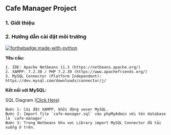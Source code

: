 ## Cafe Manager Project	

### 1. Giới thiệu	

### 2. Hướng dẫn cài đặt môi trường 	

[![forthebadge made-with-python](http://ForTheBadge.com/images/badges/made-with-java.svg)](https://www.java.com/)	

**Yêu cầu:**	
```	
1. IDE: Apache Netbeans 11.3 (https://netbeans.apache.org/)	
2. XAMPP: 7.2.30 / PHP 7.2.30 (https://www.apachefriends.org/)	
3. MySQL Connector (Platform Independent): https://dev.mysql.com/downloads/connector/j/	
```	

**Kết nối với MySQL:**	

SQL Diagram ([Click Here](https://github.com/thanhhff/Cafe-Manager/tree/master/uml-diagram))	

```	
Bước 1: Cài đặt XAMPP, khởi động sever MySQL.	
Bước 2: Import file `cafe-manager.sql` vào phpMyAdmin với tên database là `cafe-manager`.	
Bước 3: Trong Netbeans khu vực Library import MySQL Connector đã tải xuống ở trên.	
```
